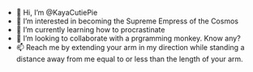 - 👋 Hi, I’m @KayaCutiePie
- 👀 I’m interested in becoming the Supreme Empress of the Cosmos
- 🌱 I’m currently learning how to procrastinate
- 💞️ I’m looking to collaborate with a prgramming monkey. Know any?
- 📫 Reach me by extending your arm in my direction while standing a distance away from me equal to or less than the length of your arm. 

<!---
KayaCutiePie/KayaCutiePie is a ✨ special ✨ repository because its `README.md` (this file) appears on your GitHub profile.
You can click the Preview link to take a look at your changes.
--->
